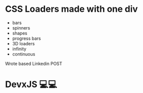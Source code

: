 # CSS Loaders made with one div
- bars
- spinners
- shapes
- progress bars
- 3D loaders
- infinity
- continuous

Wrote based Linkedin POST

# DevxJS 💻💻